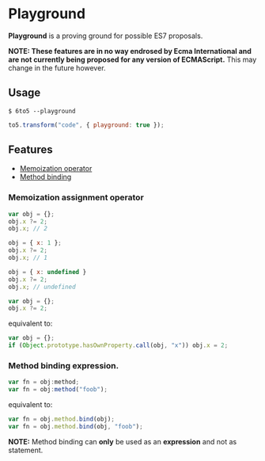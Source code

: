 # Playground

**Playground** is a  proving ground for possible ES7 proposals.

**NOTE: These features are in no way endrosed by Ecma International and are not currently being proposed for any version of ECMAScript.** This may change in the future however.

## Usage

    $ 6to5 --playground

```javascript
to5.transform("code", { playground: true });
```

## Features

 * [Memoization operator](#memoization-operator)
 * [Method binding](#method-binding)

### Memoization assignment operator

```javascript
var obj = {};
obj.x ?= 2;
obj.x; // 2

obj = { x: 1 };
obj.x ?= 2;
obj.x; // 1

obj = { x: undefined }
obj.x ?= 2;
obj.x; // undefined
```

```javascript
var obj = {};
obj.x ?= 2;
```

equivalent to:

```javascript
var obj = {};
if (Object.prototype.hasOwnProperty.call(obj, "x")) obj.x = 2;
```

### Method binding expression.

```javascript
var fn = obj:method;
var fn = obj:method("foob");
```

equivalent to:

```javascript
var fn = obj.method.bind(obj);
var fn = obj.method.bind(obj, "foob");
```

**NOTE:** Method binding can **only** be used as an **expression** and not as
statement.

